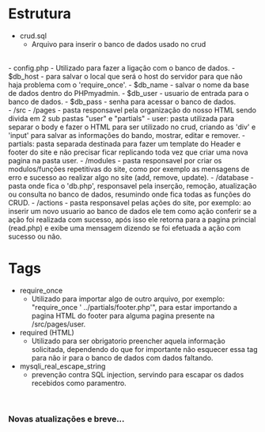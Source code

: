 <h1>Estrutura</h1>

- crud.sql
    - Arquivo para inserir o banco de dados usado no crud
<br>
- config.php
    - Utilizado para fazer a ligação com o banco de dados.
        - $db_host - para salvar o local que será o host do servidor para que não haja problema com o 'require_once'.
        - $db_name - salvar o nome da base de dados dentro do PHPmyadmin.
        - $db_user - usuario de entrada para o banco de dados.
        - $db_pass - senha para acessar o banco de dados.
<br>
- /src
    - /pages
        - pasta responsavel pela organização do nosso HTML sendo divida em 2 sub pastas "user" e "partials"
            - user: pasta utilizada para separar o body e fazer o HTML para ser utilizado  no crud, criando as 'div' e 'input' para salvar as informações do bando, mostrar, editar e remover.
            - partials: pasta separada destinada para fazer um template do Header e footer do site e não precisar ficar replicando toda vez que criar uma nova pagina na pasta user.
    - /modules
        - pasta responsavel por criar os modulos/funções repetitivas do site, como por exemplo as mensagens de erro e sucesso ao realizar algo no site (add, remove, update).
    - /database
        - pasta onde fica o 'db.php', responsavel pela inserção, remoção, atualização ou consulta no banco de dados, resumindo onde fica todas as funções do CRUD.
    - /actions
        - pasta responsavel pelas ações do site, por exemplo: ao inserir um novo usuario ao banco de dados ele tem como ação conferir se a ação foi realizada com sucesso, após isso ele retorna para a pagina princial (read.php) e exibe uma mensagem dizendo se foi efetuada a ação com sucesso ou não.

<h1>Tags</h1>

- require_once
    - Utilizado para importar algo de outro arquivo, por exemplo: "require_once ' ../partials/footer.php'", para estar importando a pagina HTML do footer para alguma pagina presente na /src/pages/user.
- required (HTML)
    - Utilizado para ser obrigatorio preencher aquela informação solicitada, dependendo do que for importante não esquecer essa tag para não ir para o banco de dados com dados faltando.
- mysqli_real_escape_string
    - prevenção contra SQL injection, servindo para escapar os dados recebidos como paramentro.

<br>

<h3>Novas atualizações e breve...</h3>
